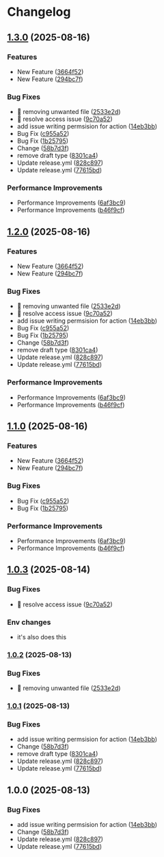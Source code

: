 # Changelog

## [1.3.0](https://github.com/SandeepOCT/reactive-spring/compare/v1.2.0...v1.3.0) (2025-08-16)


### Features

* New Feature ([3664f52](https://github.com/SandeepOCT/reactive-spring/commit/3664f523e74b826021e335c9330dec5328f6f4f1))
* New Feature ([294bc7f](https://github.com/SandeepOCT/reactive-spring/commit/294bc7f35b81fa2d206992a495035d49223b4e91))


### Bug Fixes

* 🐛 removing unwanted file ([2533e2d](https://github.com/SandeepOCT/reactive-spring/commit/2533e2d376a33cfb356b24f096dd9f2a5d36983d))
* 🐛 resolve access issue ([9c70a52](https://github.com/SandeepOCT/reactive-spring/commit/9c70a52d0d63d948c02ec87ec26d983df5adcc9a))
* add issue writing permsision for action ([14eb3bb](https://github.com/SandeepOCT/reactive-spring/commit/14eb3bb12b5cce084f0e8aaeff82ce85f0abe306))
* Bug Fix ([c955a52](https://github.com/SandeepOCT/reactive-spring/commit/c955a52ac9fd001f45cdaf8b0e946e8e07e4839f))
* Bug Fix ([1b25795](https://github.com/SandeepOCT/reactive-spring/commit/1b2579566b51e21a3b928e91bc3799814f4d9fb8))
* Change ([58b7d3f](https://github.com/SandeepOCT/reactive-spring/commit/58b7d3fe1ee77784c643d31498423166af3e3c45))
* remove draft type ([8301ca4](https://github.com/SandeepOCT/reactive-spring/commit/8301ca4723cf425285635bc8a3a00bb8fe0d05a0))
* Update release.yml ([828c897](https://github.com/SandeepOCT/reactive-spring/commit/828c89764a3930cf97fea5b9fa9e7e58d49a5e21))
* Update release.yml ([77615bd](https://github.com/SandeepOCT/reactive-spring/commit/77615bd68bfb343aaf2b014bce5dede5a6ef0e9a))


### Performance Improvements

* Performance Improvements ([6af3bc9](https://github.com/SandeepOCT/reactive-spring/commit/6af3bc9846ec4876a409370acb04dd5a5491a165))
* Performance Improvements ([b46f9cf](https://github.com/SandeepOCT/reactive-spring/commit/b46f9cf5e8a0a9d117120bf54071fa90ab2d4e67))

## [1.2.0](https://github.com/SandeepOCT/reactive-spring/compare/v1.1.0...v1.2.0) (2025-08-16)


### Features

* New Feature ([3664f52](https://github.com/SandeepOCT/reactive-spring/commit/3664f523e74b826021e335c9330dec5328f6f4f1))
* New Feature ([294bc7f](https://github.com/SandeepOCT/reactive-spring/commit/294bc7f35b81fa2d206992a495035d49223b4e91))


### Bug Fixes

* 🐛 removing unwanted file ([2533e2d](https://github.com/SandeepOCT/reactive-spring/commit/2533e2d376a33cfb356b24f096dd9f2a5d36983d))
* 🐛 resolve access issue ([9c70a52](https://github.com/SandeepOCT/reactive-spring/commit/9c70a52d0d63d948c02ec87ec26d983df5adcc9a))
* add issue writing permsision for action ([14eb3bb](https://github.com/SandeepOCT/reactive-spring/commit/14eb3bb12b5cce084f0e8aaeff82ce85f0abe306))
* Bug Fix ([c955a52](https://github.com/SandeepOCT/reactive-spring/commit/c955a52ac9fd001f45cdaf8b0e946e8e07e4839f))
* Bug Fix ([1b25795](https://github.com/SandeepOCT/reactive-spring/commit/1b2579566b51e21a3b928e91bc3799814f4d9fb8))
* Change ([58b7d3f](https://github.com/SandeepOCT/reactive-spring/commit/58b7d3fe1ee77784c643d31498423166af3e3c45))
* remove draft type ([8301ca4](https://github.com/SandeepOCT/reactive-spring/commit/8301ca4723cf425285635bc8a3a00bb8fe0d05a0))
* Update release.yml ([828c897](https://github.com/SandeepOCT/reactive-spring/commit/828c89764a3930cf97fea5b9fa9e7e58d49a5e21))
* Update release.yml ([77615bd](https://github.com/SandeepOCT/reactive-spring/commit/77615bd68bfb343aaf2b014bce5dede5a6ef0e9a))


### Performance Improvements

* Performance Improvements ([6af3bc9](https://github.com/SandeepOCT/reactive-spring/commit/6af3bc9846ec4876a409370acb04dd5a5491a165))
* Performance Improvements ([b46f9cf](https://github.com/SandeepOCT/reactive-spring/commit/b46f9cf5e8a0a9d117120bf54071fa90ab2d4e67))

## [1.1.0](https://github.com/SandeepOCT/reactive-spring/compare/v1.0.3...v1.1.0) (2025-08-16)


### Features

* New Feature ([3664f52](https://github.com/SandeepOCT/reactive-spring/commit/3664f523e74b826021e335c9330dec5328f6f4f1))
* New Feature ([294bc7f](https://github.com/SandeepOCT/reactive-spring/commit/294bc7f35b81fa2d206992a495035d49223b4e91))


### Bug Fixes

* Bug Fix ([c955a52](https://github.com/SandeepOCT/reactive-spring/commit/c955a52ac9fd001f45cdaf8b0e946e8e07e4839f))
* Bug Fix ([1b25795](https://github.com/SandeepOCT/reactive-spring/commit/1b2579566b51e21a3b928e91bc3799814f4d9fb8))


### Performance Improvements

* Performance Improvements ([6af3bc9](https://github.com/SandeepOCT/reactive-spring/commit/6af3bc9846ec4876a409370acb04dd5a5491a165))
* Performance Improvements ([b46f9cf](https://github.com/SandeepOCT/reactive-spring/commit/b46f9cf5e8a0a9d117120bf54071fa90ab2d4e67))

## [1.0.3](https://github.com/SandeepOCT/reactive-spring/compare/v1.0.2...v1.0.3) (2025-08-14)


### Bug Fixes

* 🐛 resolve access issue ([9c70a52](https://github.com/SandeepOCT/reactive-spring/commit/9c70a52d0d63d948c02ec87ec26d983df5adcc9a))

### Env changes
- it's also does this

### [1.0.2](https://github.com/SandeepOCT/reactive-spring/compare/v1.0.1...v1.0.2) (2025-08-13)


### Bug Fixes

* 🐛 removing unwanted file ([2533e2d](https://github.com/SandeepOCT/reactive-spring/commit/2533e2d376a33cfb356b24f096dd9f2a5d36983d))

### [1.0.1](https://github.com/SandeepOCT/reactive-spring/compare/v1.0.0...v1.0.1) (2025-08-13)


### Bug Fixes

* add issue writing permsision for action ([14eb3bb](https://github.com/SandeepOCT/reactive-spring/commit/14eb3bb12b5cce084f0e8aaeff82ce85f0abe306))
* Change ([58b7d3f](https://github.com/SandeepOCT/reactive-spring/commit/58b7d3fe1ee77784c643d31498423166af3e3c45))
* remove draft type ([8301ca4](https://github.com/SandeepOCT/reactive-spring/commit/8301ca4723cf425285635bc8a3a00bb8fe0d05a0))
* Update release.yml ([828c897](https://github.com/SandeepOCT/reactive-spring/commit/828c89764a3930cf97fea5b9fa9e7e58d49a5e21))
* Update release.yml ([77615bd](https://github.com/SandeepOCT/reactive-spring/commit/77615bd68bfb343aaf2b014bce5dede5a6ef0e9a))

## 1.0.0 (2025-08-13)


### Bug Fixes

* add issue writing permsision for action ([14eb3bb](https://github.com/SandeepOCT/reactive-spring/commit/14eb3bb12b5cce084f0e8aaeff82ce85f0abe306))
* Change ([58b7d3f](https://github.com/SandeepOCT/reactive-spring/commit/58b7d3fe1ee77784c643d31498423166af3e3c45))
* Update release.yml ([828c897](https://github.com/SandeepOCT/reactive-spring/commit/828c89764a3930cf97fea5b9fa9e7e58d49a5e21))
* Update release.yml ([77615bd](https://github.com/SandeepOCT/reactive-spring/commit/77615bd68bfb343aaf2b014bce5dede5a6ef0e9a))
